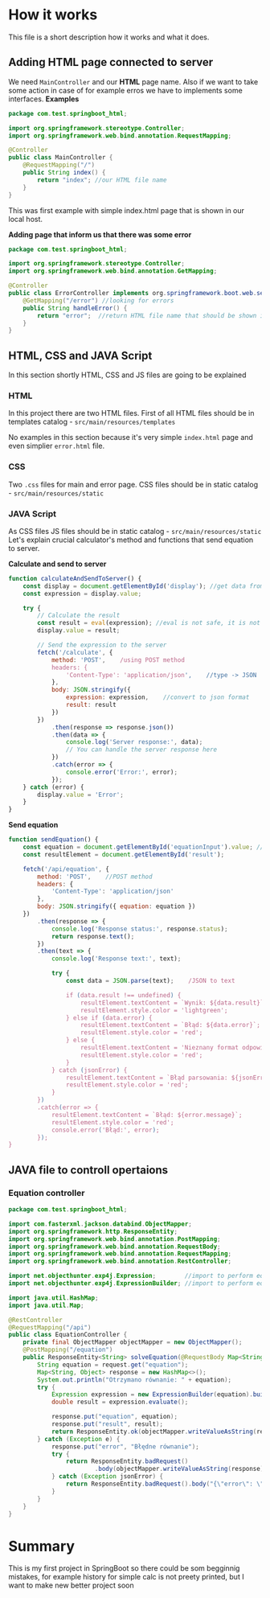 # How it works
This file is a short description how it works and what it does.
## Adding HTML page connected to server
We need `MainController` and our **HTML** page name. Also if we want to take some action in case of for example erros we have to implements some interfaces. 
**Examples**
```java
package com.test.springboot_html; 

import org.springframework.stereotype.Controller;
import org.springframework.web.bind.annotation.RequestMapping;

@Controller
public class MainController {
    @RequestMapping("/")
    public String index() {
        return "index"; //our HTML file name
    }
}
```
This was first example with simple index.html page that is shown in our local host.

**Adding page that inform us that there was some error**
```java
package com.test.springboot_html;

import org.springframework.stereotype.Controller;
import org.springframework.web.bind.annotation.GetMapping;

@Controller
public class ErrorController implements org.springframework.boot.web.servlet.error.ErrorController { //impelemnt error controller interface
    @GetMapping("/error") //looking for errors
    public String handleError() {
        return "error";  //return HTML file name that should be shown if error occurs
    }
}
```

## HTML, CSS and JAVA Script
In this section shortly HTML, CSS and JS files are going to be explained

### HTML
In this project there are two HTML files. First of all HTML files should be in  templates catalog - `src/main/resources/templates` 

No examples in this section because it's very simple `index.html` page and even simplier `error.html` file.
### CSS
Two `.css` files for main and error page. CSS files should be in static catalog - `src/main/resources/static`
### JAVA Script
As CSS files JS files should be in static catalog - `src/main/resources/static`
Let's explain crucial calculator's method and functions that send equation to server.

**Calculate and send to server**
```js
function calculateAndSendToServer() {
    const display = document.getElementById('display'); //get data from display
    const expression = display.value;

    try {
        // Calculate the result
        const result = eval(expression); //eval is not safe, it is not reccomended to use it in comercial projects
        display.value = result;

        // Send the expression to the server
        fetch('/calculate', {
            method: 'POST',    /using POST method
            headers: {
                'Content-Type': 'application/json',    //type -> JSON
            },
            body: JSON.stringify({
                expression: expression,    //convert to json format
                result: result
            })
        })
            .then(response => response.json())
            .then(data => {
                console.log('Server response:', data);
                // You can handle the server response here
            })
            .catch(error => {
                console.error('Error:', error);
            });
    } catch (error) {
        display.value = 'Error';
    }
}
```

**Send equation**
```js
function sendEquation() {
    const equation = document.getElementById('equationInput').value; //get data from input
    const resultElement = document.getElementById('result');

    fetch('/api/equation', {
        method: 'POST',    //POST method
        headers: {
            'Content-Type': 'application/json'
        },
        body: JSON.stringify({ equation: equation })
    })
        .then(response => {
            console.log('Response status:', response.status);
            return response.text();
        })
        .then(text => {
            console.log('Response text:', text);

            try {
                const data = JSON.parse(text);    /JSON to text

                if (data.result !== undefined) {
                    resultElement.textContent = `Wynik: ${data.result}`;
                    resultElement.style.color = 'lightgreen';
                } else if (data.error) {
                    resultElement.textContent = `Błąd: ${data.error}`;
                    resultElement.style.color = 'red';
                } else {
                    resultElement.textContent = 'Nieznany format odpowiedzi';
                    resultElement.style.color = 'red';
                }
            } catch (jsonError) {
                resultElement.textContent = `Błąd parsowania: ${jsonError.message}`;
                resultElement.style.color = 'red';
            }
        })
        .catch(error => {
            resultElement.textContent = `Błąd: ${error.message}`;
            resultElement.style.color = 'red';
            console.error('Błąd:', error);
        });
}
```

## JAVA file to controll opertaions
### Equation controller
```java
package com.test.springboot_html;

import com.fasterxml.jackson.databind.ObjectMapper;
import org.springframework.http.ResponseEntity;
import org.springframework.web.bind.annotation.PostMapping;
import org.springframework.web.bind.annotation.RequestBody;
import org.springframework.web.bind.annotation.RequestMapping;
import org.springframework.web.bind.annotation.RestController;

import net.objecthunter.exp4j.Expression;        //import to perform equations
import net.objecthunter.exp4j.ExpressionBuilder; //import to perform equations

import java.util.HashMap;
import java.util.Map;

@RestController
@RequestMapping("/api")
public class EquationController {
    private final ObjectMapper objectMapper = new ObjectMapper();
    @PostMapping("/equation")
    public ResponseEntity<String> solveEquation(@RequestBody Map<String, String> request) {
        String equation = request.get("equation");
        Map<String, Object> response = new HashMap<>();
        System.out.println("Otrzymano równanie: " + equation);
        try {
            Expression expression = new ExpressionBuilder(equation).build();
            double result = expression.evaluate();

            response.put("equation", equation);
            response.put("result", result);
            return ResponseEntity.ok(objectMapper.writeValueAsString(response));
        } catch (Exception e) {
            response.put("error", "Błędne równanie");
            try {
                return ResponseEntity.badRequest()
                        .body(objectMapper.writeValueAsString(response));
            } catch (Exception jsonError) {
                return ResponseEntity.badRequest().body("{\"error\": \"Błąd parsowania\"}");
            }
        }
    }
}
```
# Summary
This is my first project in SpringBoot so there could be som begginnig mistakes, for example history for simple calc is not preety printed, but I want to make new better project soon

